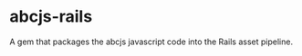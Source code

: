 abcjs-rails
===========

A gem that packages the abcjs javascript code into the Rails asset pipeline.